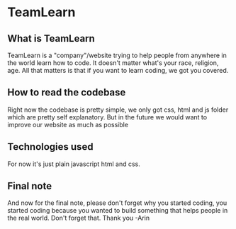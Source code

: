 # TeamLearn
 
 ## What is TeamLearn

 TeamLearn is a "company"/website trying to help people from anywhere in the world learn how to code. It doesn't matter what's your race, religion, age. All that matters
is that if you want to learn coding, we got you covered.


 ## How to read the codebase
   Right now the codebase is pretty simple, we only got css, html and js folder which are pretty self explanatory. But in the future we would want to improve our website as much as possible

 ## Technologies used
   For now it's just plain javascript html and css.


 ## Final note
   And now for the final note, please don't forget why you started coding, you started coding because you wanted to build something that helps people in the real world. Don't forget that. Thank you -Arin
